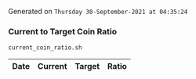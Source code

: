 Generated on `Thursday 30-September-2021 at 04:35:24`

### Current to Target Coin Ratio
`current_coin_ratio.sh`

Date|Current|Target|Ratio
---|---|---|---

